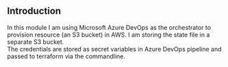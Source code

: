 ## Introduction
In this module I am using Microsoft Azure DevOps as the orchestrator to provision resource (an S3 bucket) in AWS. I am storing the state file in a separate S3 bucket.
</br>The credentials are stored as secret variables in Azure DevOps pipeline and passed to terraform via the commandline.